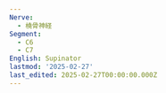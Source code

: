 ```yaml
---
Nerve:
  - 橈骨神経
Segment:
  - C6
  - C7
English: Supinator
lastmod: '2025-02-27'
last_edited: 2025-02-27T00:00:00.000Z
---
```



